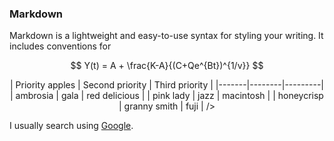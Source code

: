 ### Markdown

Markdown is a lightweight and easy-to-use syntax for styling your writing. It includes conventions for

$$
Y(t) = A + \frac{K-A}{(C+Qe^{Bt})^{1/v}}
$$

<div style="text-align: center">
| Priority apples | Second priority | Third priority |
|-------|--------|---------|
| ambrosia | gala | red delicious |
| pink lady | jazz | macintosh |
| honeycrisp | granny smith | fuji |
/></div>

I usually search using [Google](https://www.google.com "Google").
